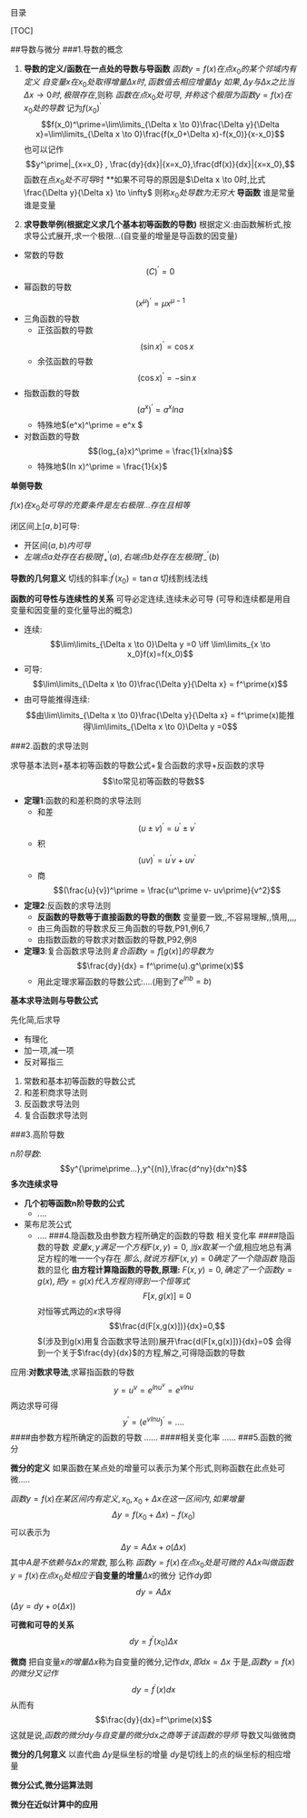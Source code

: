 目录

[TOC]

##导数与微分
###1.导数的概念

1. **导数的定义/函数在一点处的导数与导函数**
$函数y=f(x)在点x_0的某个邻域内有定义$
$自变量x在x_0处取得增量\Delta x时,函数值去相应增量\Delta y$
$如果,\Delta y 与\Delta x之比当\Delta x \to 0时,极限存在,$则称
$函数在点x_0处可导,$
$并称这个极限为函数y=f(x)在x_0处的导数$
记为$f(x_0)^\prime$
$$f(x_0)^\prime=\lim\limits_{\Delta x \to 0}\frac{\Delta y}{\Delta x}=\lim\limits_{\Delta x \to 0}\frac{f(x_0+\Delta x)-f(x_0)}{x-x_0}$$
也可以记作
$$y^\prime|_{x=x_0} , \frac{dy}{dx}|{x=x_0},\frac{df(x)}{dx}|{x=x_0},$$
函数在点$x_0处不可导$时
**如果不可导的原因是$\Delta x \to 0时,比式\frac{\Delta y}{\Delta x} \to \infty$
则称$x_0处导数为无穷大$
	 **导函数**
	 谁是常量谁是变量

2. **求导数举例(根据定义求几个基本初等函数的导数)**
根据定义:由函数解析式,按求导公式展开,求一个极限...(自变量的增量是导函数的因变量)

+ 常数的导数$$(C)^\prime = 0$$
+ 幂函数的导数$$(x^{\mu})^\prime = \mu x^{\mu -1}$$
+ 三角函数的导数
	- 正弦函数的导数$$(\sin x)^\prime = \cos x$$
	- 余弦函数的导数$$(\cos x)^\prime = - \sin x$$
+ 指数函数的导数$$(a^x)^\prime = a^xlna$$
	- 特殊地$(e^x)^\prime = e^x $
+ 对数函数的导数$$(log_{a}x)^\prime = \frac{1}{xlna}$$
	- 特殊地$(ln x)^\prime = \frac{1}{x}$


**单侧导数**

$f(x)在x_0处可导的充要条件是左右极限...存在且相等$

闭区间上$[a,b]$可导:

+ 开区间$(a,b)内可导$
+ $左端点a处存在右极限f_+^\prime(a),右端点b处存在左极限f_-^\prime(b)$

**导数的几何意义**
切线的斜率:$f^\prime(x_0)=\tan \alpha$
切线割线法线

**函数的可导性与连续性的关系**
可导必定连续,连续未必可导
(可导和连续都是用自变量和因变量的变化量导出的概念)

+ 连续:
$$\lim\limits_{\Delta x \to 0}\Delta y =0 \iff \lim\limits_{x \to x_0}f(x)=f(x_0)$$
+ 可导:
$$\lim\limits_{\Delta x \to 0}\frac{\Delta y}{\Delta x} = f^\prime(x)$$
+ 由可导能推得连续:
$$由\lim\limits_{\Delta x \to 0}\frac{\Delta y}{\Delta x} = f^\prime(x)能推得\lim\limits_{\Delta x \to 0}\Delta y =0$$

###2.函数的求导法则

求导基本法则+基本初等函数的导数公式+复合函数的求导+反函数的求导
$$\to常见初等函数的导数$$



+ **定理1**:函数的和差积商的求导法则
	- 和差$$(u\pm v)^\prime = u^\prime \pm v^\prime$$
	- 积$$(uv)^\prime = u^\prime v + u v^\prime$$
	- 商$$(\frac{u}{v})^\prime = \frac{u^\prime v- uv\prime}{v^2}$$
+ **定理2**:反函数的求导法则
	- **反函数的导数等于直接函数的导数的倒数**
	变量要一致,,不容易理解,,慎用,,,,
	- 由三角函数的导数求反三角函数的导数,P91,例6,7
	- 由指数函数的导数求对数函数的导数,P92,例8
+ **定理3**:复合函数求导法则$复合函数y=f[g(x)]的导数为$
$$\frac{dy}{dx} = f^\prime(u).g^\prime(x)$$
	- 用此定理求幂函数的导数公式:....(用到了$e^{lnb}=b$)

**基本求导法则与导数公式**

先化简,后求导

+ 有理化
+ 加一项,减一项
+ 反对幂指三

1. 常数和基本初等函数的导数公式
2. 和差积商求导法则
3. 反函数求导法则
4. 复合函数求导法则

###3.高阶导数

$n阶导数:$
$$y^{\prime\prime...},y^{(n)},\frac{d^ny}{dx^n}$$
**多次连续求导**

+ **几个初等函数n阶导数的公式**
	- ....
+ 莱布尼茨公式
	- ....
###4.隐函数及由参数方程所确定的函数的导数 相关变化率
####隐函数的导数
$变量x,y满足一个方程F(x,y)=0,当x取某一个值,$相应地总有满足方程的唯一一个y存在
$那么,就说方程F(x,y)=0确定了一个隐函数$
隐函数的显化
**由方程计算隐函数的导数,原理:**
$F(x,y)=0,确定了一个函数y=g(x),把y=g(x)代入方程则得到一个恒等式$
$$F[x,g(x)] \equiv 0$$
对恒等式两边的$x$求导得
$$\frac{d(F[x,g(x)])}{dx}=0,$$
$(涉及到g(x)用复合函数求导法则)展开\frac{d(F[x,g(x)])}{dx}=0$
会得到一个关于$\frac{dy}{dx}$的方程,解之,可得隐函数的导数

应用:**对数求导法**,求幂指函数的导数
$$y=u^v=e^{lnu^v}=e^{vlnu}$$
两边求导可得
$$y^\prime = (e^{vlnu})^\prime=....$$
####由参数方程所确定的函数的导数
......
####相关变化率
......
###5.函数的微分

**微分的定义**
如果函数在某点处的增量可以表示为某个形式,则称函数在此点处可微.....

$函数y=f(x)在某区间内有定义,x_0,x_0+\Delta x 在这一区间内,如果增量$
$$\Delta y = f(x_0+\Delta x) - f(x_0)$$
可以表示为
$$\Delta y = A \Delta x + o(\Delta x)$$
其中$A是不依赖与\Delta x的常数,$
那么称
$函数y=f(x)在点x_0处是可微的$
$A\Delta x叫做函数y=f(x)在点x_0处相应于$**自变量的增量**$\Delta x$的微分
记作$dy$即
$$dy=A \Delta x$$
($\Delta y = dy + o(\Delta x)$)

**可微和可导的关系**
$$dy=f^\prime(x_0)\Delta x$$


**微商**
把自变量$x的增量\Delta x$称为自变量的微分,记作$dx,即dx= \Delta x$
于是,$函数y=f(x)的微分又记作$
$$dy= f^\prime(x)dx$$
从而有
$$\frac{dy}{dx}=f^\prime(x)$$
这就是说,$函数的微分dy与自变量的微分dx之商等于该函数的导师$
导数又叫做微商

**微分的几何意义**
以直代曲
$\Delta y$是纵坐标的增量
$dy$是切线上的点的纵坐标的相应增量

**微分公式,微分运算法则**

**微分在近似计算中的应用**

